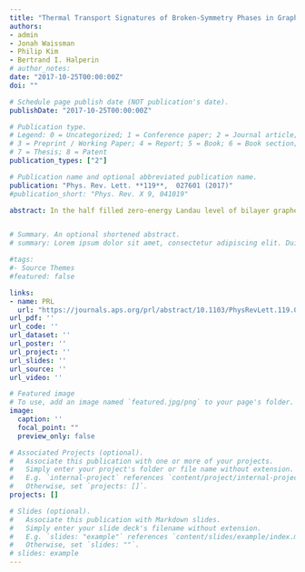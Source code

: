 ```yaml
---
title: "Thermal Transport Signatures of Broken-Symmetry Phases in Graphene"
authors:
- admin
- Jonah Waissman
- Philip Kim
- Bertrand I. Halperin
# author_notes:
date: "2017-10-25T00:00:00Z"
doi: ""

# Schedule page publish date (NOT publication's date).
publishDate: "2017-10-25T00:00:00Z"

# Publication type.
# Legend: 0 = Uncategorized; 1 = Conference paper; 2 = Journal article;
# 3 = Preprint / Working Paper; 4 = Report; 5 = Book; 6 = Book section;
# 7 = Thesis; 8 = Patent
publication_types: ["2"]

# Publication name and optional abbreviated publication name.
publication: "Phys. Rev. Lett. **119**,  027601 (2017)"
#publication_short: "Phys. Rev. X 9, 041019"

abstract: In the half filled zero-energy Landau level of bilayer graphene, competing phases with spontaneously broken symmetries and an intriguing quantum critical behavior have been predicted. Here we investigate signatures of these broken-symmetry phases in thermal transport measurements. To this end, we calculate the spectrum of spin and valley waves in the nu=0 quantum Hall state of bilayer graphene. The presence of Goldstone modes enables heat transport even at low temperatures, which can serve as compelling evidence for spontaneous symmetry breaking. By varying external electric and magnetic fields, it is possible to determine the nature of the symmetry breaking. Temperature-dependent measurements may yield additional information about gapped modes.


# Summary. An optional shortened abstract.
# summary: Lorem ipsum dolor sit amet, consectetur adipiscing elit. Duis posuere tellus ac convallis placerat. Proin tincidunt magna sed ex sollicitudin condimentum.

#tags:
#- Source Themes
#featured: false

links:
- name: PRL
  url: "https://journals.aps.org/prl/abstract/10.1103/PhysRevLett.119.027601"
url_pdf: ''
url_code: ''
url_dataset: ''
url_poster: ''
url_project: ''
url_slides: ''
url_source: ''
url_video: ''

# Featured image
# To use, add an image named `featured.jpg/png` to your page's folder. 
image:
  caption: ''
  focal_point: ""
  preview_only: false

# Associated Projects (optional).
#   Associate this publication with one or more of your projects.
#   Simply enter your project's folder or file name without extension.
#   E.g. `internal-project` references `content/project/internal-project/index.md`.
#   Otherwise, set `projects: []`.
projects: []

# Slides (optional).
#   Associate this publication with Markdown slides.
#   Simply enter your slide deck's filename without extension.
#   E.g. `slides: "example"` references `content/slides/example/index.md`.
#   Otherwise, set `slides: ""`.
# slides: example
---
```

